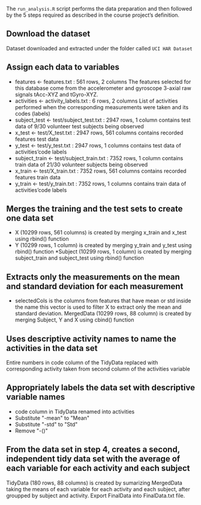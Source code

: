 The `run_analysis.R` script performs the data preparation and then followed by the 5 steps required as described in the course project’s definition.

## Download the dataset
Dataset downloaded and extracted under the folder called `UCI HAR Dataset`

## Assign each data to variables
* features <- features.txt : 561 rows, 2 columns
The features selected for this database come from the accelerometer and gyroscope 3-axial raw signals tAcc-XYZ and tGyro-XYZ.
* activities <- activity_labels.txt : 6 rows, 2 columns
List of activities performed when the corresponding measurements were taken and its codes (labels)
* subject_test <- test/subject_test.txt : 2947 rows, 1 column
contains test data of 9/30 volunteer test subjects being observed
* x_test <- test/X_test.txt : 2947 rows, 561 columns
contains recorded features test data
* y_test <- test/y_test.txt : 2947 rows, 1 columns
contains test data of activities’code labels
* subject_train <- test/subject_train.txt : 7352 rows, 1 column
contains train data of 21/30 volunteer subjects being observed
* x_train <- test/X_train.txt : 7352 rows, 561 columns
contains recorded features train data
* y_train <- test/y_train.txt : 7352 rows, 1 columns
contains train data of activities’code labels

## Merges the training and the test sets to create one data set
* X (10299 rows, 561 columns) is created by merging x_train and x_test using rbind() function
* Y (10299 rows, 1 column) is created by merging y_train and y_test using rbind() function
*Subject (10299 rows, 1 column) is created by merging subject_train and subject_test using rbind() function

## Extracts only the measurements on the mean and standard deviation for each measurement
* selectedCols is the columns from features that have mean or std inside the name
this vector is used to filter X to extract only the mean and standard deviation.
MergedData (10299 rows, 88 column) is created by merging Subject, Y and X using cbind() function

## Uses descriptive activity names to name the activities in the data set
Entire numbers in code column of the TidyData replaced with corresponding activity taken from second column of the activities variable

## Appropriately labels the data set with descriptive variable names
* code column in TidyData renamed into activities
* Substitute "-mean" to "Mean"
* Substitute "-std" to "Std"
* Remove "-()"

## From the data set in step 4, creates a second, independent tidy data set with the average of each variable for each activity and each subject
TidyData (180 rows, 88 columns) is created by sumarizing MergedData taking the means of each variable for each activity and each subject, after groupped by subject and activity.
Export FinalData into FinalData.txt file.
